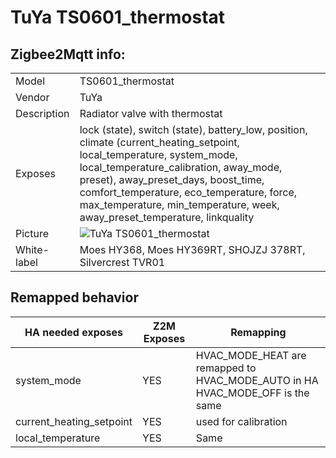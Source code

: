 # TuYa TS0601_thermostat

## Zigbee2Mqtt info:

|             |                                                                                                                                                                                                                                                                                                                                    |
|-------------|------------------------------------------------------------------------------------------------------------------------------------------------------------------------------------------------------------------------------------------------------------------------------------------------------------------------------------|
| Model       | TS0601_thermostat                                                                                                                                                                                                                                                                                                                  |
| Vendor      | TuYa                                                                                                                                                                                                                                                                                                                               |
| Description | Radiator valve with thermostat                                                                                                                                                                                                                                                                                                     |
| Exposes     | lock (state), switch (state), battery_low, position, climate (current_heating_setpoint, local_temperature, system_mode, local_temperature_calibration, away_mode, preset), away_preset_days, boost_time, comfort_temperature, eco_temperature, force, max_temperature, min_temperature, week, away_preset_temperature, linkquality |
| Picture     | ![TuYa TS0601_thermostat](https://www.zigbee2mqtt.io/images/devices/TS0601_thermostat.jpg)                                                                                                                                                                                                                                         |
| White-label | Moes HY368, Moes HY369RT, SHOJZJ 378RT, Silvercrest TVR01                                                                                                                                                                                                                                                                          |

## Remapped behavior

| HA needed exposes        | Z2M Exposes | Remapping                                                                     |
|--------------------------|-------------|-------------------------------------------------------------------------------|
| system_mode              | YES         | HVAC_MODE_HEAT are remapped to HVAC_MODE_AUTO in HA HVAC_MODE_OFF is the same |
| current_heating_setpoint | YES         | used for calibration                                                          |
| local_temperature        | YES         | Same                                                                          |